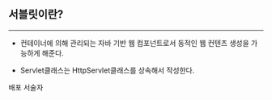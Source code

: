 
## 서블릿이란?

<hr> 

- 컨테이너에 의해 관리되는 자바 기반 웹 컴포넌트로서 동적인 웹 컨텐츠 생성을 가능하게 해준다.

- Servlet클래스는 HttpServlet클래스를 상속해서 작성한다.

배포 서술자
